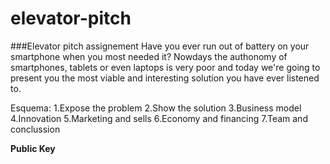 elevator-pitch
==============

###Elevator pitch assignement
Have you ever run out of battery on your smartphone when you most needed it?
Nowdays the authonomy of smartphones, tablets or even laptops is very poor and today we're going to present you
the most viable and interesting solution you have ever listened to.

Esquema:
	1.Expose the problem
	2.Show the solution
	3.Business model
	4.Innovation
	5.Marketing and sells
	6.Economy and financing
	7.Team and conclussion


**Public Key**
